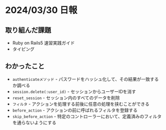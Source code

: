 # 2024/03/30 日報

## 取り組んだ課題
- Ruby on Rails5 速習実践ガイド
- タイピング

## わかったこと
- `authenticateメソッド` - パスワードをハッシュ化して、その結果が一致するか調べる
- `session.delete(:user_id)` - セッションからユーザーIDを消す
- `reset_session` - セッション内のすべてのデータを削除
- `フィルタ` - アクションを処理する前後に任意の処理を挟むことができる
- `before_action` - アクションの前に呼ばれるフィルタを登録する
- `skip_before_action` - 特定のコントローラーにおいて、定義済みのフィルタを通らないようにする
